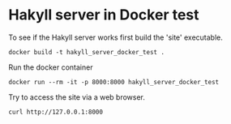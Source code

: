 # Hakyll server in Docker test

To see if the Hakyll server works first build the 'site' executable.

`docker build -t hakyll_server_docker_test .`

Run the docker container

`docker run --rm -it -p 8000:8000 hakyll_server_docker_test`

Try to access the site via a web browser.

`curl http://127.0.0.1:8000`
